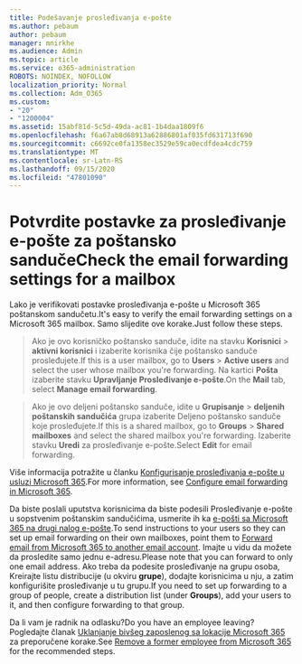 ```yaml
---
title: Podešavanje prosleđivanja e-pošte
ms.author: pebaum
author: pebaum
manager: mnirkhe
ms.audience: Admin
ms.topic: article
ms.service: o365-administration
ROBOTS: NOINDEX, NOFOLLOW
localization_priority: Normal
ms.collection: Adm_O365
ms.custom:
- "20"
- "1200004"
ms.assetid: 15abf81d-5c5d-49da-ac81-1b4daa1809f6
ms.openlocfilehash: f6a67ab8d68913a62886801af035fd631713f690
ms.sourcegitcommit: c6692ce0fa1358ec3529e59ca0ecdfdea4cdc759
ms.translationtype: MT
ms.contentlocale: sr-Latn-RS
ms.lasthandoff: 09/15/2020
ms.locfileid: "47801090"
---
```

# <a name="check-the-email-forwarding-settings-for-a-mailbox"></a><span data-ttu-id="f33ee-102">Potvrdite postavke za prosleđivanje e-pošte za poštansko sanduče</span><span class="sxs-lookup"><span data-stu-id="f33ee-102">Check the email forwarding settings for a mailbox</span></span>

<span data-ttu-id="f33ee-103">Lako je verifikovati postavke prosleđivanja e-pošte u Microsoft 365 poštanskom sandučetu.</span><span class="sxs-lookup"><span data-stu-id="f33ee-103">It's easy to verify the email forwarding settings on a Microsoft 365 mailbox.</span></span> <span data-ttu-id="f33ee-104">Samo slijedite ove korake.</span><span class="sxs-lookup"><span data-stu-id="f33ee-104">Just follow these steps.</span></span>
  
> <span data-ttu-id="f33ee-105">Ako je ovo korisničko poštansko sanduče, idite na stavku **Korisnici** \> **aktivni korisnici** i izaberite korisnika čije poštansko sanduče prosleđujete.</span><span class="sxs-lookup"><span data-stu-id="f33ee-105">If this is a user mailbox, go to **Users** \> **Active users** and select the user whose mailbox you're forwarding.</span></span> <span data-ttu-id="f33ee-106">Na kartici **Pošta** izaberite stavku **Upravljanje Prosleđivanje e-pošte**.</span><span class="sxs-lookup"><span data-stu-id="f33ee-106">On the **Mail** tab, select **Manage email forwarding**.</span></span>

> <span data-ttu-id="f33ee-107">Ako je ovo deljeni poštansko sanduče, idite u **Grupisanje** \> **deljenih poštanskih sandučića** grupa izaberite Deljeno poštansko sanduče koje prosleđujete.</span><span class="sxs-lookup"><span data-stu-id="f33ee-107">If this is a shared mailbox, go to **Groups** \> **Shared mailboxes** and select the shared mailbox you're forwarding.</span></span> <span data-ttu-id="f33ee-108">Izaberite stavku **Uredi** za prosleđivanje e-pošte.</span><span class="sxs-lookup"><span data-stu-id="f33ee-108">Select **Edit** for email forwarding.</span></span>

<span data-ttu-id="f33ee-109">Više informacija potražite u članku [Konfigurisanje prosleđivanja e-pošte u usluzi Microsoft 365](https://docs.microsoft.com/microsoft-365/admin/email/configure-email-forwarding).</span><span class="sxs-lookup"><span data-stu-id="f33ee-109">For more information, see [Configure email forwarding in Microsoft 365](https://docs.microsoft.com/microsoft-365/admin/email/configure-email-forwarding).</span></span>
  
<span data-ttu-id="f33ee-110">Da biste poslali uputstva korisnicima da biste podesili Prosleđivanje e-pošte u sopstvenim poštanskim sandučićima, usmerite ih ka [e-pošti sa Microsoft 365 na drugi nalog e-pošte](https://support.office.com/article/Forward-email-from-Office-365-to-another-email-account-1ed4ee1e-74f8-4f53-a174-86b748ff6a0e).</span><span class="sxs-lookup"><span data-stu-id="f33ee-110">To send instructions to your users so they can set up email forwarding on their own mailboxes, point them to [Forward email from Microsoft 365 to another email account](https://support.office.com/article/Forward-email-from-Office-365-to-another-email-account-1ed4ee1e-74f8-4f53-a174-86b748ff6a0e).</span></span> <span data-ttu-id="f33ee-111">Imajte u vidu da možete da prosledite samo jednu e-adresu.</span><span class="sxs-lookup"><span data-stu-id="f33ee-111">Please note that you can forward to only one email address.</span></span> <span data-ttu-id="f33ee-112">Ako treba da podesite prosleđivanje na grupu osoba, Kreirajte listu distribucije (u okviru **grupe**), dodajte korisnicima u nju, a zatim konfigurišite prosleđivanje u tu grupu.</span><span class="sxs-lookup"><span data-stu-id="f33ee-112">If you need to set up forwarding to a group of people, create a distribution list (under **Groups**), add your users to it, and then configure forwarding to that group.</span></span>
  
<span data-ttu-id="f33ee-113">Da li vam je radnik na odlasku?</span><span class="sxs-lookup"><span data-stu-id="f33ee-113">Do you have an employee leaving?</span></span> <span data-ttu-id="f33ee-114">Pogledajte članak [Uklanjanje bivšeg zaposlenog sa lokacije Microsoft 365](https://docs.microsoft.com/microsoft-365/admin/add-users/remove-former-employee) za preporučene korake.</span><span class="sxs-lookup"><span data-stu-id="f33ee-114">See [Remove a former employee from Microsoft 365](https://docs.microsoft.com/microsoft-365/admin/add-users/remove-former-employee) for the recommended steps.</span></span>